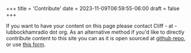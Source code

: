 +++
title = 'Contribute'
date = 2023-11-09T06:59:55-06:00
draft = false
+++

If you want to have your content on this page please contact Cliff - at - lubbockhamradio dot org. As an alternative method if you'd like to directly contribute content to this site you can as it is open sourced at [github repo](https://github.com/cliffcolvin/lubbockhamradio), or use [this form](https://forms.gle/6EBs8GsTq4M1koyF7).